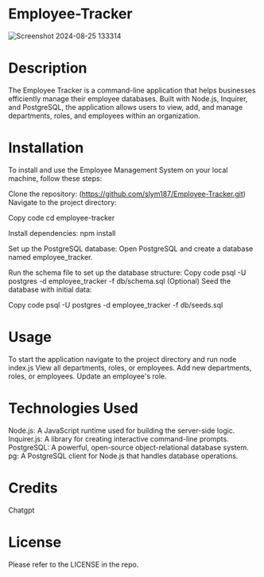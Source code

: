 # Employee-Tracker

![Screenshot 2024-08-25 133314](https://github.com/user-attachments/assets/5529cc40-27b3-4712-bfa2-22cf69d37cba)
# Description
The Employee Tracker is a command-line application that helps businesses efficiently manage their employee databases. Built with Node.js, Inquirer, and PostgreSQL, the application allows users to view, add, and manage departments, roles, and employees within an organization.

# Installation
To install and use the Employee Management System on your local machine, follow these steps:

Clone the repository:
(https://github.com/slym187/Employee-Tracker.git)
Navigate to the project directory:

Copy code
cd employee-tracker

Install dependencies:
npm install

Set up the PostgreSQL database:
Open PostgreSQL and create a database named employee_tracker.

Run the schema file to set up the database structure:
Copy code
psql -U postgres -d employee_tracker -f db/schema.sql
(Optional) Seed the database with initial data:

Copy code
psql -U postgres -d employee_tracker -f db/seeds.sql

# Usage
To start the application navigate to the project directory and run
node index.js
View all departments, roles, or employees.
Add new departments, roles, or employees.
Update an employee's role.

# Technologies Used
Node.js: A JavaScript runtime used for building the server-side logic.
Inquirer.js: A library for creating interactive command-line prompts.
PostgreSQL: A powerful, open-source object-relational database system.
pg: A PostgreSQL client for Node.js that handles database operations.

# Credits
Chatgpt

# License
Please refer to the LICENSE in the repo.
